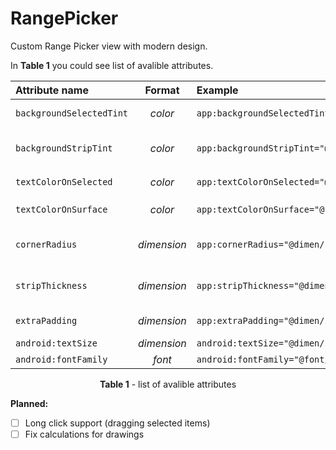 # RangePicker
Custom Range Picker view with modern design.

In **Table 1** you could see list of avalible attributes.

| Attribute name       | Format           | Example  | Description |
| :--------------------- |:----------------:| :--------| :--------|
| `backgroundSelectedTint`| _color_ | `app:backgroundSelectedTint="@color/colorPrimary"` | Change background color of selected item |
| `backgroundStripTint`      | _color_ |  `app:backgroundStripTint="@color/colorPrimary"`  | Change background color of strip between 2 selected items |
| `textColorOnSelected`      | _color_ |  `app:textColorOnSelected="@color/colorPrimary"`  | Change color of text on `backgroundSelectedTint` |
| `textColorOnSurface`      | _color_ |  `app:textColorOnSurface="@color/colorPrimary"`  | Change color of text on other surface |
| `cornerRadius`      | _dimension_ |  `app:cornerRadius="@dimen/some_value"`  | Change corner radius for selected background |
| `stripThickness`      | _dimension_ |  `app:stripThickness="@dimen/some_value"`  | Change thickness of strip between 2 selected items |
| `extraPadding`      | _dimension_ |  `app:extraPadding="@dimen/some_value"`  | Change padding of inside selected items |
| `android:textSize`      | _dimension_ |  `android:textSize="@dimen/some_value"`  | Change all texts size |
| `android:fontFamily`      | _font_ |  `android:fontFamily="@font/sone_font"`  | Change all texts font |

<p align="center"> <b>Table 1</b> - list of avalible attributes </p>

**Planned:**
- [ ] Long click support (dragging selected items)
- [ ] Fix calculations for drawings
